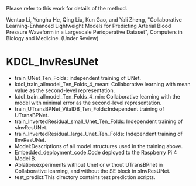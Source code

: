Please refer to this work for details of the method.

Wentao Li, Yonghu He, Qing Liu, Kun Gao, and Yali Zheng, "Collaborative Learning-Enhanced Lightweight Models for Predicting Arterial Blood Pressure Waveform in a Largescale
 Perioperative Dataset", Computers in Biology and Medicine. (Under Review)
 

# KDCL_InvResUNet
- train_UNet_Ten_Folds: independent training of UNet.
- kdcl_train_allmodel_Ten_Folds_4_mean: Collaborative learning with mean value as the second-level representation.
- kdcl_train_allmodel_Ten_Folds_4_min: Collaborative learning with the model with minimal error as the second-level representation.
- train_UTransBPNet_VitalDB_Ten_Folds:Independent training of UTransBPNet.
- train_InvertedResidual_small_Unet_Ten_Folds: Independent training of sInvResUNet.
- train_InvertedResidual_large_Unet_Ten_Folds: Independent training of lInvResUNet.
- Model:Descriptions of all model structures used in the training above.
- Embedded_deployment_code:Code deployed to the Raspberry Pi 4 Model B.
- Ablation:experiments without Unet or without UTransBPnet in Collaborative learning, and without the SE block in sInvResUNet.
- test_predict:This directory contains test prediction scripts.


